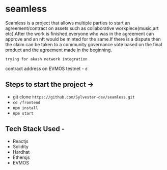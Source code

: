 
# seamless


Seamless is a project that allows multiple parties to start an agreement/contract on assets such as collaborative workpiece(music,art etc).After the work is 
finished,everyone who was in the agreement can approve and an nft would be minted for the same.If there is a dispute then the claim can be taken to a community
governance vote based on the final product and the agreement made in the beginning.


`trying for akash network integration`


contract address on EVMOS testnet - `d`

## Steps to start the project ->

- git clone `https://github.com/Sylvester-dev/seamless.git`
- `cd /frontend`
- `npm install`
- `npm start`


## Tech Stack Used - 

- Reactjs
- Solidity
- Hardhat
- Ethersjs
- EVMOS


